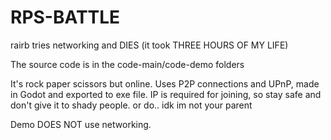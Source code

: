 # RPS-BATTLE
rairb tries networking and DIES (it took THREE HOURS OF MY LIFE)

The source code is in the code-main/code-demo folders

It's rock paper scissors but online. Uses P2P connections and UPnP, made in Godot and exported to exe file.
IP is required for joining, so stay safe and don't give it to shady people. or do.. idk im not your parent

Demo DOES NOT use networking.

